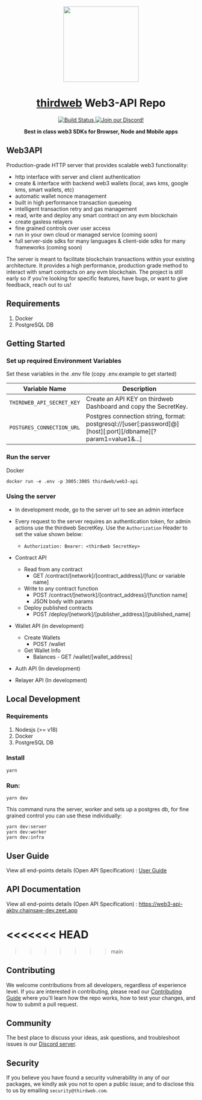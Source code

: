 <p align="center">
    <br />
    <a href="https://thirdweb.com">
        <img src="https://github.com/thirdweb-dev/js/blob/main/packages/sdk/logo.svg?raw=true" width="200" alt=""/></a>
    <br />
</p>

<h1 align="center"><a href='https://thirdweb.com/'>thirdweb</a> Web3-API Repo</h1>

<p align="center">
    <a href="https://github.com/thirdweb-dev/web3-api/actions/workflows/e2eTest.yml">
        <img alt="Build Status" src="https://github.com/thirdweb-dev/web3-api/actions/workflows/e2eTest.yml/badge.svg"/>
    </a>
    <a href="https://discord.gg/thirdweb">
        <img alt="Join our Discord!" src="https://img.shields.io/discord/834227967404146718.svg?color=7289da&label=discord&logo=discord&style=flat"/>
    </a>
</p>

<p align="center"><strong>Best in class web3 SDKs for Browser, Node and Mobile apps</strong></p>

## Web3API

Production-grade HTTP server that provides scalable web3 functionality:

- http interface with server and client authentication
- create & interface with backend web3 wallets (local, aws kms, google kms, smart wallets, etc)
- automatic wallet nonce management
- built in high performance transaction queueing
- intelligent transaction retry and gas management
- read, write and deploy any smart contract on any evm blockchain
- create gasless relayers
- fine grained controls over user access
- run in your own cloud or managed service (coming soon)
- full server-side sdks for many languages & client-side sdks for many frameworks (coming soon)

The server is meant to facilitate blockchain transactions within your existing architecture. It provides a high performance, production grade method to interact with smart contracts on any evm blockchain. The project is still early so if you're looking for specific features, have bugs, or want to give feedback, reach out to us!

## Requirements

1. Docker
2. PostgreSQL DB

## Getting Started

### Set up required Environment Variables

Set these variables in the .env file (copy .env.example to get started)

| Variable Name             | Description                                                                                                   |
| ------------------------- | ------------------------------------------------------------------------------------------------------------- |
| `THIRDWEB_API_SECRET_KEY` | Create an API KEY on thirdweb Dashboard and copy the SecretKey.                                               |
| `POSTGRES_CONNECTION_URL` | Postgres connection string, format: postgresql://[user[:password]@][host][:port][/dbname][?param1=value1&...] |

### Run the server

Docker

```
docker run -e .env -p 3005:3005 thirdweb/web3-api
```

### Using the server

- In development mode, go to the server url to see an admin interface
- Every request to the server requires an authentication token, for admin actions use the thirdweb SecretKey. Use the `Authorization` Header to set the value shown below:
  - `Authorization: Bearer: <thirdweb SecretKey>`
- Contract API

  - Read from any contract
    - GET /contract/[network]/[contract_address]/[func or variable name]
  - Write to any contract function
    - POST /contract/[network]/[contract_address]/[function name]
    - JSON body with params
  - Deploy published contracts
    - POST /deploy/[network]/[publisher_address]/[published_name]

- Wallet API (in development)

  - Create Wallets
    - POST /wallet
  - Get Wallet Info
    - Balances - GET /wallet/[wallet_address]

- Auth API (In development)
- Relayer API (In development)

## Local Development

### Requirements

1. Nodesjs (>= v18)
2. Docker
3. PostgreSQL DB

### Install

```
yarn
```

### Run:

```
yarn dev
```

This command runs the server, worker and sets up a postgres db, for fine grained control you can use these individually:

```
yarn dev:server
yarn dev:worker
yarn dev:infra
```

## User Guide

View all end-points details (Open API Specification) : [User Guide](./docs/UserGuide.md)

## API Documentation

View all end-points details (Open API Specification) : https://web3-api-akbv.chainsaw-dev.zeet.app

# <<<<<<< HEAD

> > > > > > > main

## Contributing

We welcome contributions from all developers, regardless of experience level. If you are interested in contributing, please read our [Contributing Guide](./.github/contributing.md) where you'll learn how the repo works, how to test your changes, and how to submit a pull request.

## Community

The best place to discuss your ideas, ask questions, and troubleshoot issues is our [Discord server](https://discord.gg/thirdweb).

## Security

If you believe you have found a security vulnerability in any of our packages, we kindly ask you not to open a public issue; and to disclose this to us by emailing `security@thirdweb.com`.
